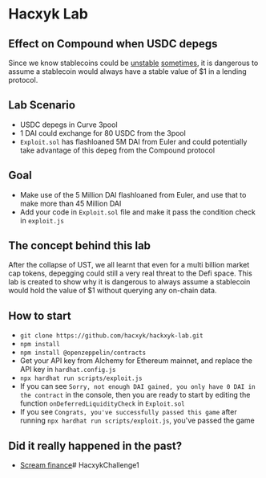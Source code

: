 # Hacxyk Lab 
## Effect on Compound when USDC depegs

Since we know stablecoins could be [unstable](https://rekt.news/luna-rekt/) [sometimes](https://rekt.news/venus-blizz-rekt/), it is dangerous to assume a stablecoin would always have a stable value of $1 in a lending protocol. 

## Lab Scenario

- USDC depegs in Curve 3pool
- 1 DAI could exchange for 80 USDC from the 3pool
- `Exploit.sol` has flashloaned 5M DAI from Euler and could potentially take advantage of this depeg from the Compound protocol

## Goal

- Make use of the 5 Million DAI flashloaned from Euler, and use that to make more than 45 Million DAI
- Add your code in `Exploit.sol` file and make it pass the condition check in `exploit.js`

## The concept behind this lab

After the collapse of UST, we all learnt that even for a multi billion market cap tokens, depegging could still a very real threat to the Defi space. This lab is created to show why it is dangerous to always assume a stablecoin would hold the value of $1 without querying any on-chain data.

## How to start

- `git clone https://github.com/hacxyk/hackxyk-lab.git`
- `npm install`
- `npm install @openzeppelin/contracts`
- Get your API key from Alchemy for Ethereum mainnet, and replace the API key in `hardhat.config.js`
- `npx hardhat run scripts/exploit.js`
- If you can see `Sorry, not enough DAI gained, you only have 0 DAI in the contract` in the console, then you are ready to start by editing the function `onDeferredLiquidityCheck` in `Exploit.sol`
- If you see `Congrats, you've successfully passed this game` after running `npx hardhat run scripts/exploit.js`, you've passed the game

## Did it really happened in the past?
- [Scream finance](https://twitter.com/ftm_ecologist/status/1526081055391817729)# HacxykChallenge1
